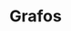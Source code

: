 ---
title: "Grafos"
type: docs
menu:
    apunte:
        identifier: "apunte-grafos"
        
weight: 60 # Las secciones se ordenan de forma ascendente por su peso
---